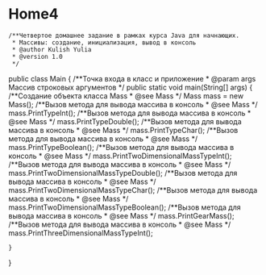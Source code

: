 # Home4
    /**Четвертое домашнее задание в рамках курса Java для начнающих.
     * Массивы: создание, инициализация, вывод в консоль
     * @author Kulish Yulia
     * @version 1.0
     */
public class Main {
    /**Точка входа в класс и приложение
     * @param args Массив строковых аргументов
     */
    public static void main(String[] args) {
        /**Создание объекта класса Mass
         * @see Mass
         */
        Mass mass = new Mass();
        /**Вызов метода для вывода массива в консоль
         * @see Mass
         */
        mass.PrintTypeInt();
        /**Вызов метода для вывода массива в консоль
         * @see Mass
         */
        mass.PrintTypeDouble();
        /**Вызов метода для вывода массива в консоль
         * @see Mass
         */
        mass.PrintTypeChar();
        /**Вызов метода для вывода массива в консоль
         * @see Mass
         */
        mass.PrintTypeBoolean();
        /**Вызов метода для вывода массива в консоль
         * @see Mass
         */
        mass.PrintTwoDimensionalMassTypeInt();
        /**Вызов метода для вывода массива в консоль
         * @see Mass
         */
        mass.PrintTwoDimensionalMassTypeDouble();
        /**Вызов метода для вывода массива в консоль
         * @see Mass
         */
        mass.PrintTwoDimensionalMassTypeChar();
        /**Вызов метода для вывода массива в консоль
         * @see Mass
         */
        mass.PrintTwoDimensionalMassTypeBoolean();
        /**Вызов метода для вывода массива в консоль
         * @see Mass
         */
        mass.PrintGearMass();
        /**Вызов метода для вывода массива в консоль
         * @see Mass
         */
        mass.PrintThreeDimensionalMassTypeInt();

    }
}
